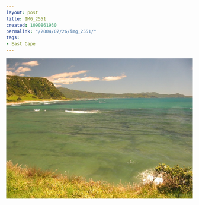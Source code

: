 ```yaml
---
layout: post
title: IMG_2551
created: 1090861930
permalink: "/2004/07/26/img_2551/"
tags:
- East Cape
---
```


<img src="/image/images/img_2551-856.jpg"/>


